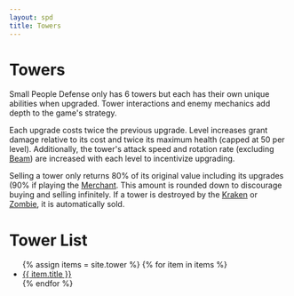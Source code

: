 ```yaml
---
layout: spd
title: Towers
---
```


# Towers

Small People Defense only has 6 towers but each has their own unique abilities when upgraded. Tower interactions and enemy mechanics add depth to the game's strategy.

Each upgrade costs twice the previous upgrade. Level increases grant damage relative to its cost and twice its maximum health (capped at 50 per level). Additionally, the tower's attack speed and rotation rate (excluding [Beam](/spd/tower/beam)) are increased with each level to incentivize upgrading.

Selling a tower only returns 80% of its original value including its upgrades (90% if playing the [Merchant](/spd/character/merchant). This amount is rounded down to discourage buying and selling infinitely. If a tower is destroyed by the [Kraken](/spd/boss/kraken) or [Zombie](/spd/enemy/zombie), it is automatically sold.

# Tower List

<ul>
  {% assign items = site.tower %}
  {% for item in items %}
    <li><a href="{{ item.url }}">{{ item.title }}</a></li>
  {% endfor %}
<ul>
